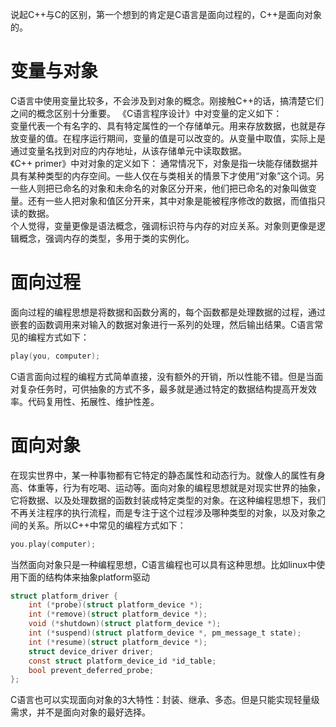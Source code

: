 说起C++与C的区别，第一个想到的肯定是C语言是面向过程的，C++是面向对象的。
# 变量与对象
C语言中使用变量比较多，不会涉及到对象的概念。刚接触C++的话，搞清楚它们之间的概念区别十分重要。
《C语言程序设计》中对变量的定义如下：  
变量代表一个有名字的、具有特定属性的一个存储单元。用来存放数据，也就是存放变量的值。在程序运行期间，变量的值是可以改变的。从变量中取值，实际上是通过变量名找到对应的内存地址，从该存储单元中读取数据。  
《C++ primer》中对对象的定义如下：
通常情况下，对象是指一块能存储数据并具有某种类型的内存空间。一些人仅在与类相关的情景下才使用“对象”这个词。另一些人则把已命名的对象和未命名的对象区分开来，他们把已命名的对象叫做变量。还有一些人把对象和值区分开来，其中对象是能被程序修改的数据，而值指只读的数据。  
个人觉得，变量更像是语法概念，强调标识符与内存的对应关系。对象则更像是逻辑概念，强调内存的类型，多用于类的实例化。
# 面向过程
面向过程的编程思想是将数据和函数分离的，每个函数都是处理数据的过程，通过嵌套的函数调用来对输入的数据对象进行一系列的处理，然后输出结果。C语言常见的编程方式如下：  

```c
play(you, computer);
```

C语言面向过程的编程方式简单直接，没有额外的开销，所以性能不错。但是当面对复杂任务时，可供抽象的方式不多，最多就是通过特定的数据结构提高开发效率。代码复用性、拓展性、维护性差。

# 面向对象
在现实世界中，某一种事物都有它特定的静态属性和动态行为。就像人的属性有身高、体重等，行为有吃喝、运动等。面向对象的编程思想就是对现实世界的抽象，它将数据、以及处理数据的函数封装成特定类型的对象。在这种编程思想下，我们不再关注程序的执行流程，而是专注于这个过程涉及哪种类型的对象，以及对象之间的关系。所以C++中常见的编程方式如下：  

```c++
you.play(computer);
```

当然面向对象只是一种编程思想，C语言编程也可以具有这种思想。比如linux中使用下面的结构体来抽象platform驱动
```c
struct platform_driver {
	int (*probe)(struct platform_device *);
	int (*remove)(struct platform_device *);
	void (*shutdown)(struct platform_device *);
	int (*suspend)(struct platform_device *, pm_message_t state);
	int (*resume)(struct platform_device *);
	struct device_driver driver;
	const struct platform_device_id *id_table;
	bool prevent_deferred_probe;
};
```
C语言也可以实现面向对象的3大特性：封装、继承、多态。但是只能实现轻量级需求，并不是面向对象的最好选择。
